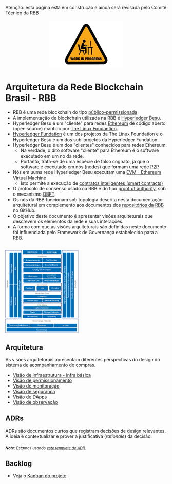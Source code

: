 Atenção: esta página está em construção e ainda será revisada pelo Comitê Técnico da RBB
<p style="text-align: center">  
  <img src="imagens/work-in-progress-icon.png" alt="wip" style="height: 150px; width:230px;"/>
</p>

# Arquitetura da Rede Blockchain Brasil - RBB
- RBB é uma rede blockchain do tipo [público-permissionada](https://hal.science/hal-02477405/document)
- A implementação de blockchain utilizada na RBB é [Hyperledger Besu](https://www.hyperledger.org/use/besu).
- Hyperledger Besu é um "cliente" para redes [Ethereum](https://ethereum.org/en/developers/docs/) de código aberto (open source) mantido por [The Linux Foudantion](https://www.linuxfoundation.org/projects).
- [Hyperledger Fundation](https://www.hyperledger.org/about/join) é um dos projetos da The Linux Foundation e o Hyperledger Besu é um dos sub-projetos da Hyperledger Fundation.
- Hyperledger Besu é um dos "clientes" conhecidos para redes Ethereum. 
  - Na verdade, o dito software "cliente" para Ethereum é o software executado em um nó da rede.
  - Portanto, trata-se de uma espécie de falso cognato, já que o software é executado em nós (nodes) que formam uma rede [P2P](https://en.wikipedia.org/wiki/Peer-to-peer) 
- Nós em uuma rede Hyperledger Besu executam uma [EVM - Ethereum Virtual Machine](https://ethereum.org/en/developers/docs/evm/)
  - Isto permite a execução de [contratos inteligentes (smart contracts)](https://ethereum.org/en/developers/docs/smart-contracts/)  
- O protocolo de consenso usado na RBB é do tipo [proof of authority](https://besu.hyperledger.org/stable/private-networks/concepts/poa), sob o mecanismo [QBFT](https://besu.hyperledger.org/stable/private-networks/how-to/configure/consensus/qbft/). 
- Os nós da RBB funcionam sob topologia descrita nesta documentação arquitetural em complemento aos documentos dos [repositórios da RBB](https://github.com/RBBNet/) no GitHub.
- O objetivo deste documento é apresentar visões arquiteturais que descrevem os elementos da rede e suas interações.
- A forma com que as visões arquiteturais são definidas neste documento foi influenciada pelo Framework de Governança estabelecido para a RBB.

<br>
<img src="imagens/framework-governanca.png" width="45%" height="35%" alt="framework de governança da RBB">


## Arquitetura

As visões arquiteturais apresentam diferentes perspectivas do design do sistema de acompanhamento de compras. 

- [Visão de infraestrutura - infra básica](arquitetura/visoes/infra-basica.md)
- [Visão de permissionamento](arquitetura/visoes/permissionamento.md)
- [Visão de monitoração](arquitetura/visoes/monitoracao.md)
- [Visão de segurança](arquitetura/visoes/seguranca.md)
- [Visão de DApps](arquitetura/visoes/dapps.md)
- [Visão de observação](arquitetura/visoes/observacao.md)


## ADRs

ADRs são documentos curtos que registram decisões de design relevantes. A ideia é contextualizar e prover a justificativa (*rationale*) da decisão. 


<sub>***Note***: *Estamos usando [este template de ADR](https://github.com/pmerson/ADR-template/blob/master/ADR-template_pt-BR.md).*</sub>


## Backlog

* Veja o [Kanban do projeto](https://github.com/orgs/RBBNet/projects/2).

